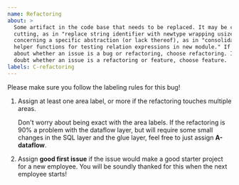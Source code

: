 ```yaml
---
name: Refactoring
about: >
  Some artifact in the code base that needs to be replaced. It may be cross-
  cutting, as in "replace string identifier with newtype wrapping usize," or
  concerning a specific abstraction (or lack thereof), as in "consolidate
  helper functions for testing relation expressions in new module." If in doubt
  about whether an issue is a bug or refactoring, choose refactoring. If in
  doubt whether an issue is a refactoring or feature, choose feature.
labels: C-refactoring
---
```


Please make sure you follow the labeling rules for this bug!

1. Assign at least one area label, or more if the refactoring touches multiple
   areas.

   Don't worry about being exact with the area labels. If the refactoring is 90%
   a problem with the dataflow layer, but will require some small changes in the
   SQL layer and the glue layer, feel free to just assign **A-dataflow**.

2. Assign **good first issue** if the issue would make a good starter project
   for a new employee. You will be soundly thanked for this when the next
   employee starts!
